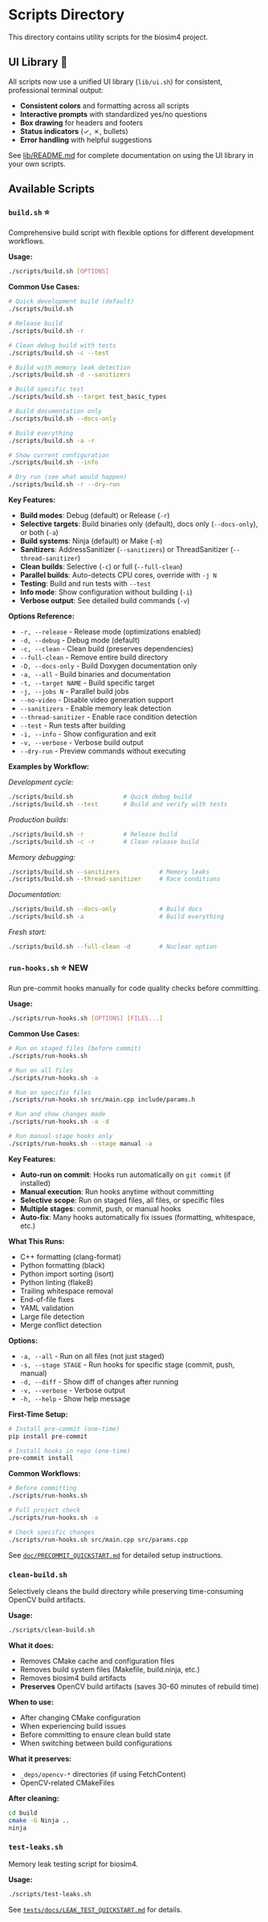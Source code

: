 # Scripts Directory

This directory contains utility scripts for the biosim4 project.

## UI Library 🎨

All scripts now use a unified UI library (`lib/ui.sh`) for consistent, professional terminal output:

- **Consistent colors** and formatting across all scripts
- **Interactive prompts** with standardized yes/no questions
- **Box drawing** for headers and footers
- **Status indicators** (✓, ✗, bullets)
- **Error handling** with helpful suggestions

See [lib/README.md](lib/README.md) for complete documentation on using the UI library in your own scripts.

## Available Scripts

### `build.sh` ⭐

Comprehensive build script with flexible options for different development workflows.

**Usage:**
```bash
./scripts/build.sh [OPTIONS]
```

**Common Use Cases:**
```bash
# Quick development build (default)
./scripts/build.sh

# Release build
./scripts/build.sh -r

# Clean debug build with tests
./scripts/build.sh -c --test

# Build with memory leak detection
./scripts/build.sh -d --sanitizers

# Build specific test
./scripts/build.sh --target test_basic_types

# Build documentation only
./scripts/build.sh --docs-only

# Build everything
./scripts/build.sh -a -r

# Show current configuration
./scripts/build.sh --info

# Dry run (see what would happen)
./scripts/build.sh -r --dry-run
```

**Key Features:**
- **Build modes**: Debug (default) or Release (`-r`)
- **Selective targets**: Build binaries only (default), docs only (`--docs-only`), or both (`-a`)
- **Build systems**: Ninja (default) or Make (`-m`)
- **Sanitizers**: AddressSanitizer (`--sanitizers`) or ThreadSanitizer (`--thread-sanitizer`)
- **Clean builds**: Selective (`-c`) or full (`--full-clean`)
- **Parallel builds**: Auto-detects CPU cores, override with `-j N`
- **Testing**: Build and run tests with `--test`
- **Info mode**: Show configuration without building (`-i`)
- **Verbose output**: See detailed build commands (`-v`)

**Options Reference:**
- `-r, --release` - Release mode (optimizations enabled)
- `-d, --debug` - Debug mode (default)
- `-c, --clean` - Clean build (preserves dependencies)
- `--full-clean` - Remove entire build directory
- `-D, --docs-only` - Build Doxygen documentation only
- `-a, --all` - Build binaries and documentation
- `-t, --target NAME` - Build specific target
- `-j, --jobs N` - Parallel build jobs
- `--no-video` - Disable video generation support
- `--sanitizers` - Enable memory leak detection
- `--thread-sanitizer` - Enable race condition detection
- `--test` - Run tests after building
- `-i, --info` - Show configuration and exit
- `-v, --verbose` - Verbose build output
- `--dry-run` - Preview commands without executing

**Examples by Workflow:**

*Development cycle:*
```bash
./scripts/build.sh              # Quick debug build
./scripts/build.sh --test       # Build and verify with tests
```

*Production builds:*
```bash
./scripts/build.sh -r           # Release build
./scripts/build.sh -c -r        # Clean release build
```

*Memory debugging:*
```bash
./scripts/build.sh --sanitizers           # Memory leaks
./scripts/build.sh --thread-sanitizer     # Race conditions
```

*Documentation:*
```bash
./scripts/build.sh --docs-only            # Build docs
./scripts/build.sh -a                     # Build everything
```

*Fresh start:*
```bash
./scripts/build.sh --full-clean -d        # Nuclear option
```

### `run-hooks.sh` ⭐ NEW

Run pre-commit hooks manually for code quality checks before committing.

**Usage:**
```bash
./scripts/run-hooks.sh [OPTIONS] [FILES...]
```

**Common Use Cases:**
```bash
# Run on staged files (before commit)
./scripts/run-hooks.sh

# Run on all files
./scripts/run-hooks.sh -a

# Run on specific files
./scripts/run-hooks.sh src/main.cpp include/params.h

# Run and show changes made
./scripts/run-hooks.sh -a -d

# Run manual-stage hooks only
./scripts/run-hooks.sh --stage manual -a
```

**Key Features:**
- **Auto-run on commit**: Hooks run automatically on `git commit` (if installed)
- **Manual execution**: Run hooks anytime without committing
- **Selective scope**: Run on staged files, all files, or specific files
- **Multiple stages**: commit, push, or manual hooks
- **Auto-fix**: Many hooks automatically fix issues (formatting, whitespace, etc.)

**What This Runs:**
- C++ formatting (clang-format)
- Python formatting (black)
- Python import sorting (isort)
- Python linting (flake8)
- Trailing whitespace removal
- End-of-file fixes
- YAML validation
- Large file detection
- Merge conflict detection

**Options:**
- `-a, --all` - Run on all files (not just staged)
- `-s, --stage STAGE` - Run hooks for specific stage (commit, push, manual)
- `-d, --diff` - Show diff of changes after running
- `-v, --verbose` - Verbose output
- `-h, --help` - Show help message

**First-Time Setup:**
```bash
# Install pre-commit (one-time)
pip install pre-commit

# Install hooks in repo (one-time)
pre-commit install
```

**Common Workflows:**
```bash
# Before committing
./scripts/run-hooks.sh

# Full project check
./scripts/run-hooks.sh -a

# Check specific changes
./scripts/run-hooks.sh src/main.cpp src/params.cpp
```

See [`doc/PRECOMMIT_QUICKSTART.md`](../doc/PRECOMMIT_QUICKSTART.md) for detailed setup instructions.

### `clean-build.sh`

Selectively cleans the build directory while preserving time-consuming OpenCV build artifacts.

**Usage:**
```bash
./scripts/clean-build.sh
```

**What it does:**
- Removes CMake cache and configuration files
- Removes build system files (Makefile, build.ninja, etc.)
- Removes biosim4 build artifacts
- **Preserves** OpenCV build artifacts (saves 30-60 minutes of rebuild time)

**When to use:**
- After changing CMake configuration
- When experiencing build issues
- Before committing to ensure clean build state
- When switching between build configurations

**What it preserves:**
- `_deps/opencv-*` directories (if using FetchContent)
- OpenCV-related CMakeFiles

**After cleaning:**
```bash
cd build
cmake -G Ninja ..
ninja
```

### `test-leaks.sh`

Memory leak testing script for biosim4.

**Usage:**
```bash
./scripts/test-leaks.sh
```

See [`tests/docs/LEAK_TEST_QUICKSTART.md`](../tests/docs/LEAK_TEST_QUICKSTART.md) for details.
